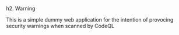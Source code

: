 h2. Warning

This is a simple dummy web application for the intention of provocing security warnings when scanned by CodeQL
